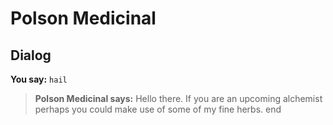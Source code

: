 # Polson Medicinal
## Dialog

**You say:** `hail`



>**Polson Medicinal says:** Hello there. If you are an upcoming alchemist perhaps you could make use of some of my fine herbs.
end
